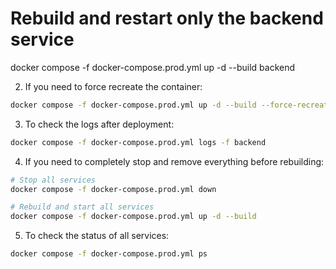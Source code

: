 # Rebuild and restart only the backend service

docker compose -f docker-compose.prod.yml up -d --build backend

2. If you need to force recreate the container:

```bash
docker compose -f docker-compose.prod.yml up -d --build --force-recreate backend
```

3. To check the logs after deployment:

```bash
docker compose -f docker-compose.prod.yml logs -f backend
```

4. If you need to completely stop and remove everything before rebuilding:

```bash
# Stop all services
docker compose -f docker-compose.prod.yml down

# Rebuild and start all services
docker compose -f docker-compose.prod.yml up -d --build
```

5. To check the status of all services:

```bash
docker compose -f docker-compose.prod.yml ps
```
